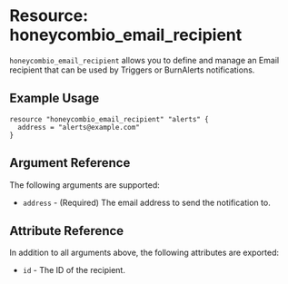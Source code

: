 # Resource: honeycombio_email_recipient

`honeycombio_email_recipient` allows you to define and manage an Email recipient that can be used by Triggers or BurnAlerts notifications.

## Example Usage

```hcl
resource "honeycombio_email_recipient" "alerts" {
  address = "alerts@example.com"
}
```

## Argument Reference

The following arguments are supported:

* `address` - (Required) The email address to send the notification to.

## Attribute Reference

In addition to all arguments above, the following attributes are exported:

* `id` - The ID of the recipient.
